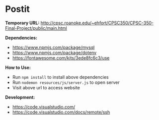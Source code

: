 # Postit

**Temporary URL:**
http://cpsc.roanoke.edu/~ehfort/CPSC350/CPSC-350-Final-Project/public/main.html

**Dependencies:**
- https://www.npmjs.com/package/mysql
- https://www.npmjs.com/package/dotenv
- https://fontawesome.com/kits/3ede8fc6c3/use

**How to Use:**
- Run `npm install` to install above dependencies
- Run `nodemon resources/js/server.js` to open server
- Visit above url to access website

**Development:**
- https://code.visualstudio.com/
- https://code.visualstudio.com/docs/remote/ssh
